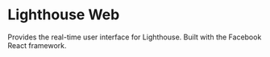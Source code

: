 Lighthouse Web
==============

Provides the real-time user interface for Lighthouse. Built with
the Facebook React framework.
